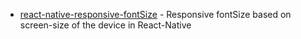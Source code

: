 - [react-native-responsive-fontSize](https://github.com/heyman333/react-native-responsive-fontSize) - Responsive fontSize based on screen-size of the device in React-Native
